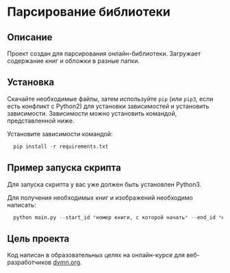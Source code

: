 
# Парсирование библиотеки
## Описание
Проект создан для парсирования онлайн-библиотеки. Загружает содержание книг и обложки в разные папки.


## Установка
Скачайте необходимые файлы, затем используйте `pip` (или `pip3`, если есть конфликт с Python2) для установки зависимостей и установить зависимости. Зависимости можно установить командой, представленной ниже.


Установите зависимости командой:
```python
  pip install -r requirements.txt
```

## Пример запуска скрипта
Для запуска скрипта у вас уже должен быть установлен Python3.

Для получения необходимых книг и изображений необходимо написать:

```python
  python main.py --start_id *номер книги, с которой начать* --end_id *номер книги, на которой закончить*
```


## Цель проекта
Код написан в образовательных целях на онлайн-курсе для веб-разработчиков [dvmn.org](https://dvmn.org/modules/).
